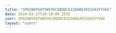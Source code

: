 ```yaml
---
title: "SP028WY68TVW5YKC8BDDC631DABQJK52G6ZYYV6E"
date: 2024-03-27T10:18:00.283Z
user: SP028WY68TVW5YKC8BDDC631DABQJK52G6ZYYV6E
layout: "users"
---
```

    